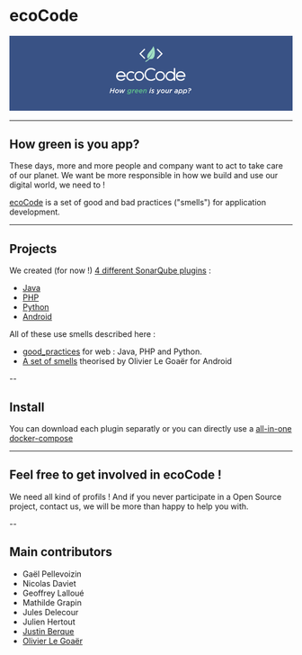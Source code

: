 # ecoCode

![Logo](docs/logo.png)

----
## How green is you app?

These days, more and more people and company want to act to take care of our planet. We want be more responsible in how we build and use our digital world, we need to !

[ecoCode](https://github.com/cnumr/ecoCode) is a set of good and bad practices ("smells") for application development. 

---
## Projects

We created (for now !) [4 different SonarQube plugins](sonarqube-plugin-greenit/) :
- [Java](sonarqube-plugin-greenit/native-analyzer/java-plugin/)
- [PHP](sonarqube-plugin-greenit/native-analyzer/php-plugin/)
- [Python](sonarqube-plugin-greenit/native-analyzer/python-plugin/)
- [Android](sonarqube-plugin-greenit/native-analyzer/android-plugin/)

All of these use smells described here :

- [good_practices](good_practices/) for web : Java, PHP and Python.
- [A set of smells](https://olegoaer.perso.univ-pau.fr/android-energy-smells/) theorised by Olivier Le Goaër for Android

--
## Install

You can download each plugin separatly or you can directly use a [all-in-one docker-compose](sonarqube-plugin-greenit/INSTALL.md)

---
## Feel free to get involved in ecoCode !

We need all kind of profils ! And if you never participate in a Open Source project, contact us, we will be more than happy to help you with.

--
## Main contributors
- Gaël Pellevoizin 
- Nicolas Daviet
- Geoffrey Lalloué
- Mathilde Grapin
- Jules Delecour
- Julien Hertout
- [Justin Berque](https://www.linkedin.com/in/justin-berque-444412140)
- [Olivier Le Goaër](https://olegoaer.perso.univ-pau.fr)